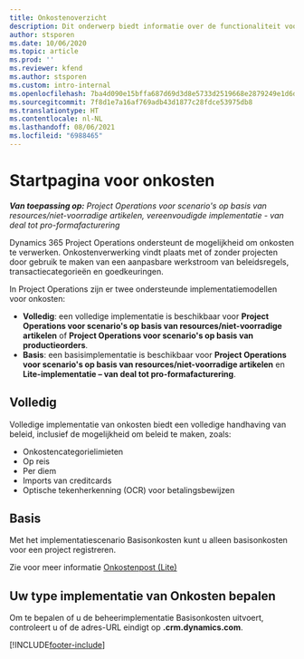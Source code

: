 ```yaml
---
title: Onkostenoverzicht
description: Dit onderwerp biedt informatie over de functionaliteit voor onkosten in Project Operations.
author: stsporen
ms.date: 10/06/2020
ms.topic: article
ms.prod: ''
ms.reviewer: kfend
ms.author: stsporen
ms.custom: intro-internal
ms.openlocfilehash: 7ba4d090e15bffa687d69d3d8e5733d2519668e2879249e1d6dc6aba26f7fbf6
ms.sourcegitcommit: 7f8d1e7a16af769adb43d1877c28fdce53975db8
ms.translationtype: HT
ms.contentlocale: nl-NL
ms.lasthandoff: 08/06/2021
ms.locfileid: "6988465"
---
```

# <a name="expense-home-page"></a>Startpagina voor onkosten

_**Van toepassing op:** Project Operations voor scenario's op basis van resources/niet-voorradige artikelen, vereenvoudigde implementatie - van deal tot pro-formafacturering_


Dynamics 365 Project Operations ondersteunt de mogelijkheid om onkosten te verwerken. Onkostenverwerking vindt plaats met of zonder projecten door gebruik te maken van een aanpasbare werkstroom van beleidsregels, transactiecategorieën en goedkeuringen.

In Project Operations zijn er twee ondersteunde implementatiemodellen voor onkosten: 

- **Volledig**: een volledige implementatie is beschikbaar voor **Project Operations voor scenario's op basis van resources/niet-voorradige artikelen** of **Project Operations voor scenario's op basis van productieorders**.
- **Basis**: een basisimplementatie is beschikbaar voor **Project Operations voor scenario's op basis van resources/niet-voorradige artikelen** en **Lite-implementatie – van deal tot pro-formafacturering**.

## <a name="full"></a>Volledig 
Volledige implementatie van onkosten biedt een volledige handhaving van beleid, inclusief de mogelijkheid om beleid te maken, zoals:

  - Onkostencategorielimieten
  - Op reis
  - Per diem
  - Imports van creditcards
  - Optische tekenherkenning (OCR) voor betalingsbewijzen

## <a name="basic"></a>Basis 
Met het implementatiescenario Basisonkosten kunt u alleen basisonkosten voor een project registreren. 

Zie voor meer informatie [Onkostenpost (Lite)](basic-expense.md)

## <a name="determine-your-expense-deployment"></a>Uw type implementatie van Onkosten bepalen
Om te bepalen of u de beheerimplementatie Basisonkosten uitvoert, controleert u of de adres-URL eindigt op **.crm.dynamics.com**. 


[!INCLUDE[footer-include](../includes/footer-banner.md)]